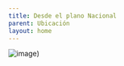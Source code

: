 ```yaml
---
title: Desde el plano Nacional
parent: Ubicación
layout: home
---
```


![image](https://github.com/user-attachments/assets/2f5904c7-11d4-4b51-9f16-991153d081f2))
